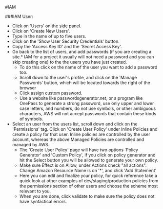 #IAM

###IAM User:
* Click on 'Users' on the side panel.
* Click on 'Create New Users'.
* Type in the name of up to five users.
* Click on the 'Show User Security Credentials' button.
* Copy the 'Access Key ID' and the 'Secret Access Key'.
* Go back to the list of users, and add passwords (if you are creating a site.* IAM for a project it usually will not need a password and you can skip creating one) to the the users you have just created.
	- To do this click on the name of the user you want to add a password too.
	- Scroll down to the user's profile, and click on the 'Manage Passwords' button, which will be located towards the right of the browser
	- Click assign custom password. 
	- Use a website like passwordsgenerator.net, or a program like OnePass to generate a strong password, use only upper and lower case letters, and numbers, do not use symbols, or other ambiguous characters, AWS will not accept passwords that contain these kinds of symbols.
* Select an user from the users list, scroll down and click on the 'Permissions' tag. Click on 'Create User Policy' under Inline Policies and create a policy for that user. Inline policies are controlled by the user account, whereas the above Managed Policies are controlled and managed by AWS. 
	- The 'Create User Policy' page will have two options 'Policy Generator' and 'Custom Policy', If you click on policy generator and hit the Select button you will be allowed to generate your own policy.
	- Make sure Effect is on Allow, under Actions check "all actions". Change Amazon Resource Name is on '*', and click 'Add Statement'
	- Here you can edit and finalize your policy, for quick reference take a quick look at other examples of dev/staging/production policies from the permissions section of other users and choose the scheme most relevant to you.
	- When you are done, click validate to make sure the policy does not have syntactical errors.